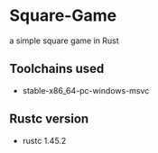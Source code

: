 # Square-Game
a simple square game in Rust

## Toolchains used
- stable-x86_64-pc-windows-msvc

## Rustc version 
- rustc 1.45.2 
